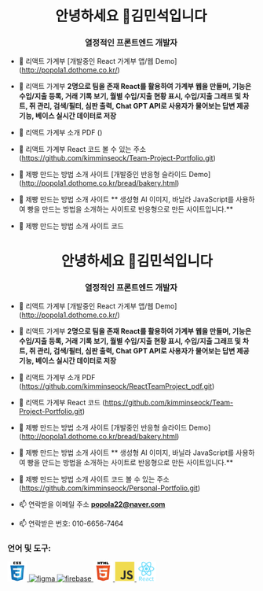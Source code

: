 
<h1 align="center">안녕하세요 👋김민석입니다</h1>
<h3 align="center">열정적인 프론트엔드 개발자</h3>

- 🔭 리액트 가계부 [개발중인 React 가계부 앱/웹 Demo] (http://popola1.dothome.co.kr/)

- 🌱 리액트 가계부 **2명으로 팀을 존재 React를 활용하여 가계부 웹을 만들며, 기능은 수입/지출 등록, 거래 기록 보기, 월별 수입/지출 현황 표시, 수입/지출 그래프 및 차트, 쥐 관리, 검색/필터, 심판 출력, Chat GPT API로 사용자가 물어보는 답변 제공 기능, 베이스 실시간 데이터로 저장**
- 🌱 리액트 가계부 소개 PDF ()
- 🌱 리액트 가계부 React 코드 볼 수 있는 주소(https://github.com/kimminseock/Team-Project-Portfolio.git) 
  
- 🔭 제빵 만드는 방법 소개 사이트 [개발중인 반응형 슬라이드 Demo] (http://popola1.dothome.co.kr/bread/bakery.html)

- 🌱 제빵 만드는 방법 소개 사이트 ** 생성형 AI 이미지, 바닐라 JavaScript를 사용하여 빵을 만드는 방법을 소개하는 사이트로 반응형으로 만든 사이트입니다.**
- 🌱 제빵 만드는 방법 소개 사이트 코드<h1 align="center">안녕하세요 👋김민석입니다</h1>
<h3 align="center">열정적인 프론트엔드 개발자</h3>

- 🔭 리액트 가계부 [개발중인 React 가계부 앱/웹 Demo] (http://popola1.dothome.co.kr/)

- 🌱 리액트 가계부 **2명으로 팀을 존재 React를 활용하여 가계부 웹을 만들며, 기능은 수입/지출 등록, 거래 기록 보기, 월별 수입/지출 현황 표시, 수입/지출 그래프 및 차트, 쥐 관리, 검색/필터, 심판 출력, Chat GPT API로 사용자가 물어보는 답변 제공 기능, 베이스 실시간 데이터로 저장**
- 🌱 리액트 가계부 소개 PDF (https://github.com/kimminseock/ReactTeamProject_pdf.git)
- 🌱 리액트 가계부 React 코드 (https://github.com/kimminseock/Team-Project-Portfolio.git) 
  
- 🔭 제빵 만드는 방법 소개 사이트 [개발중인 반응형 슬라이드 Demo] (http://popola1.dothome.co.kr/bread/bakery.html)

- 🌱 제빵 만드는 방법 소개 사이트 ** 생성형 AI 이미지, 바닐라 JavaScript를 사용하여 빵을 만드는 방법을 소개하는 사이트로 반응형으로 만든 사이트입니다.**
- 🌱 제빵 만드는 방법 소개 사이트 코드 볼 수 있는 주소(https://github.com/kimminseock/Personal-Portfolio.git)

- 📫 연락받을 이메일 주소 **popola22@naver.com**
- 📫 연락받은 번호: 010-6656-7464

<p align="left">
</p>

<h3 align="left">언어 및 도구:</h3>
<p align="left">
  <a href="https://www.w3schools.com/css/" target="_blank" rel="noreferrer">
    <img src="https://raw.githubusercontent.com/devicons/devicon/master/icons/css3/css3-original-wordmark.svg" alt="css3" width="40" height="40"/>
  </a>
  <a href="https://www.figma.com/" target="_blank" rel="noreferrer">
    <img src="https://www.vectorlogo.zone/logos/figma/figma-icon.svg" alt="figma" width="40" height="40"/>
  </a>
  <a href="https://firebase.google.com/" target="_blank" rel="noreferrer">
    <img src="https://www.vectorlogo.zone/logos/firebase/firebase-icon.svg" alt="firebase" width="40" height="40"/>
  </a>
  <a href="https://www.w3.org/html/" target="_blank" rel="noreferrer">
    <img src="https://raw.githubusercontent.com/devicons/devicon/master/icons/html5/html5-original-wordmark.svg" alt="html5" width="40" height="40"/>
  </a>
  <a href="https://developer.mozilla.org/en-US/docs/Web/JavaScript" target="_blank" rel="noreferrer">
    <img src="https://raw.githubusercontent.com/devicons/devicon/master/icons/javascript/javascript-original.svg" alt="javascript" width="40" height="40"/>
  </a>
  <a href="https://reactjs.org/" target="_blank" rel="noreferrer">
    <img src="https://raw.githubusercontent.com/devicons/devicon/master/icons/react/react-original-wordmark.svg" alt="react" width="40" height="40"/>
  </a>
</p>

